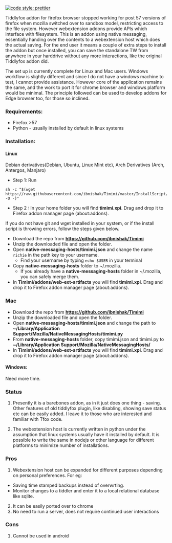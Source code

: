 
[![code style: prettier](https://img.shields.io/badge/code_style-prettier-ff69b4.svg?style=flat-square)](https://github.com/prettier/prettier)


Tiddlyfox addon for firefox browser stopped working for post 57 versions of firefox when mozilla switched over to sandbox model, restricting access to the file system. However webextension addons provide APIs which interface with filesystem. This is an addon using native messaging, essentially handing over the contents to a webextension host which does the actual saving. For the end user it means a couple of extra steps to install the addon but once installed, you can save the standalone TW from anywhere in your harddrive without any more interactions, like the original Tiddlyfox addon did.

The set up is currently complete for Linux and Mac users. Windows workflow is slightly different and since I do not have a windows machine to test, I cannot provide assistance. However core of the application remains the same, and the work to port it for chrome browser and windows platform would be minimal. The principle followed can be used to develop addons for Edge browser too, for those so inclined.

### Requirements:

* Firefox >57
* Python - usually installed by default in linux systems



### Installation:

#### Linux

Debian derivatives(Debian, Ubuntu, Linux Mint etc), Arch Derivatives (Arch, Antergos, Manjaro)

* Step 1: Run

```
sh -c "$(wget https://raw.githubusercontent.com/ibnishak/Timimi/master/InstallScript/linux.sh -O -)"
```

* Step 2 : In your home folder you will find **timimi.xpi**. Drag and drop it to Firefox addon manager page (about:addons).



If you do not have git and wget installed in your system, or if the install script is throwing errors, follow the steps given below.

* Download the repo from **https://github.com/ibnishak/Timimi**
* Unzip the downloaded file and open the folder.
* Open **native-messaging-hosts/timimi.json** and change the name `richie` in the path key to your username. 
  * Find your username by typing `echo $USER` in your terminal
* Copy **native-messaging-hosts** folder to ~/.mozilla. 
  * If you already have a **native-messaging-hosts** folder in ~/.mozilla, you can safely merge them.
* In **Timimi/addons/web-ext-artifacts** you will find **timimi.xpi**. Drag and drop it to Firefox addon manager page (about:addons).


### Mac

* Download the repo from **https://github.com/ibnishak/Timimi**
* Unzip the downloaded file and open the folder.
* Open **native-messaging-hosts/timimi.json** and change the path to **~/Library/Application Support/Mozilla/NativeMessagingHosts/timimi.py**
* From **native-messaging-hosts** folder, copy timimi.json and timimi.py to **~/Library/Application Support/Mozilla/NativeMessagingHosts/**
* In **Timimi/addons/web-ext-artifacts** you will find **timimi.xpi**. Drag and drop it to Firefox addon manager page (about:addons).



#### Windows:
Need more time.



### Status

1. Presently it is a barebones addon, as in it just does one thing - saving. Other features of old tiddlyfox plugin, like disabling, showing save status etc can be easily added. I leave it to those who are interested and familiar with Tfox code.

2. The webextension host is currently written in python under the assumption that linux systems usually have it installed by default. It is possible to write the same in nodejs or other language for different platforms to minimize number of installations.


### Pros

1. Webextension host can be expanded for different purposes depending on personal preferences. For eg:
 * Saving time stamped backups instead of overwrting.
 * Monitor changes to a tiddler and enter it to a local relational database like sqlite.

2. It can be easily ported over to chrome
3. No need to run a server, does not require continued user interactions

### Cons
1. Cannot be used in android

